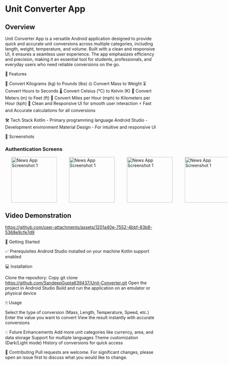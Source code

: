 # Unit Converter App

## Overview
Unit Converter App is a versatile Android application designed to provide quick and accurate unit conversions across multiple categories, including length, weight, temperature, and volume. Built with a clean and responsive UI, it ensures a seamless user experience. The app emphasizes efficiency and precision, making it an essential tool for students, professionals, and everyday users who need reliable conversions on the go.

📱 Features

🔄 Convert Kilograms (kg) to Pounds (lbs)
⚖ Convert Mass to Weight
⏳ Convert Hours to Seconds
🌡 Convert Celsius (°C) to Kelvin (K)
📏 Convert Meters (m) to Feet (ft)
🚗 Convert Miles per Hour (mph) to Kilometers per Hour (kph)
🌙 Clean and Responsive UI for smooth user interaction
⚡ Fast and Accurate calculations for all conversions


🛠 Tech Stack
Kotlin - Primary programming language
Android Studio - Development environment
Material Design - For intuitive and responsive UI



🎯 Screenshots

### Authentication Screens 
<div style="display: inline-block;  display: flex; justify-content: space-around;">

<!-- Add space here -->  
<img src="https://github.com/user-attachments/assets/b9c27706-18bc-4c87-bee8-d4b989e49369" alt="News App Screenshot 1" width="150" hspace="20">
<!-- Add space here -->
<img src="https://github.com/user-attachments/assets/2516c421-5ba2-4a28-a206-248a3ba6b68c" alt="News App Screenshot 1" width="150" hspace="20">
<br>
<!-- Add space here -->
<img src="https://github.com/user-attachments/assets/8f6ed329-88f3-43f6-92a6-0612dfe7c90f" alt="News App Screenshot 1" width="150" hspace="20" >
<!-- Add space here -->
<img src="https://github.com/user-attachments/assets/ce192b60-3257-4f3d-acca-30b5b677b926" alt="News App Screenshot 1" width="150" hspace="20" >
</div>



## Video Demonstration
https://github.com/user-attachments/assets/1201a40e-7552-4bbf-83b8-5368e9cfe7d9



🚀 Getting Started

✅ Prerequisites
Android Studio installed on your machine
Kotlin support enabled

💻 Installation

Clone the repository:
Copy
git clone https://github.com/SandeepGupta639437/Unit-Converter.git
Open the project in Android Studio
Build and run the application on an emulator or physical device

🖱 Usage

Select the type of conversion (Mass, Length, Temperature, Speed, etc.)
Enter the value you want to convert
View the result instantly with accurate conversions

💡 Future Enhancements
Add more unit categories like currency, area, and data storage
Support for multiple languages
Theme customization (Dark/Light mode)
History of conversions for quick access

🤝 Contributing
Pull requests are welcome. For significant changes, please open an issue first to discuss what you would like to change.
